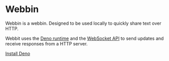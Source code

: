 # Webbin

Webbin is a webbin. Designed to be used locally to quickly share text over HTTP.

Webbit uses the [Deno runtime](https://deno.com/) and the
[WebSocket API](https://developer.mozilla.org/en-US/docs/Web/API/WebSockets_API)
to send updates and receive responses from a HTTP server.

[Install Deno](https://docs.deno.com/runtime/manual/getting_started/installation)
